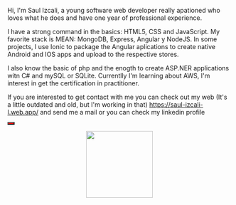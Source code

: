 Hi, I'm Saul Izcali, a young software web developer really apationed who loves what he does and have one year of professional experience.

I have a strong command in the basics: HTML5, CSS and JavaScript.
My favorite stack is MEAN: MongoDB, Express, Angular y NodeJS. In some projects, I use Ionic to package the Angular aplications to create native Android and IOS apps and upload to the respective stores.

I also know the basic of php and the enogth to create ASP.NER applications witn C# and mySQL or SQLite.
Currentlly I'm learning about AWS, I'm interest in get the certification in practitioner.

If you are interested to get contact with me you can check out my web (It's a little outdated and old, but I'm working in that) https://saul-izcali-l.web.app/ and send me a mail or you can check my linkedin profile 

<button src="https://www.linkedin.com/in/saul-izcali-landeros-espinoza-5a72821b0/" style="background: red;"></button>

<div id="header" align="center">
  <img src="https://media2.giphy.com/media/SWoSkN6DxTszqIKEqv/giphy.gif?cid=ecf05e47nnwqfpeqo2lz500piqzotgn7lnzgo05giueyzvnd&rid=giphy.gif&ct=g" width="150"/>
</div>
